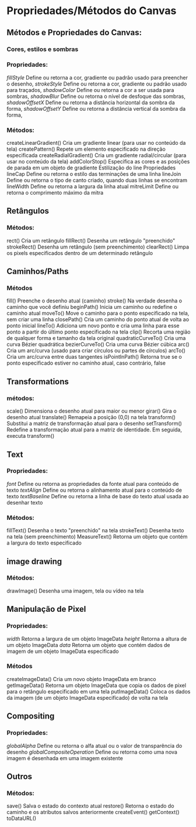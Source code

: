 # Propriedades/Métodos do Canvas

## Métodos e Propriedades do Canvas:

### Cores, estilos e sombras

### Propriedades:

*fillStyle* Define ou retorna a cor, gradiente ou padrão usado para preencher o desenho,
*strokeStyle* Define ou retorna a cor, gradiente ou padrão usado para traçados,
*shadowColor* Define ou retorna a cor a ser usada para sombras,
*shadowBlur* Define ou retorna o nível de desfoque das sombras,
*shadowOffsetX* Define ou retorna a distância horizontal da sombra da forma,
*shadowOffsetY* Define ou retorna a distância vertical da sombra da forma,

### Métodos:

createLinearGradient() Cria um gradiente linear (para usar no conteúdo da tela)
createPattern() Repete um elemento especificado na direção especificada
createRadialGradient() Cria um gradiente radial/circular (para usar no conteúdo da tela)
addColorStop() Especifica as cores e as posições de parada em um objeto de gradiente
Estilização do line
Propriedades
lineCap Define ou retorna o estilo das terminações de uma linha
lineJoin Define ou retorna o tipo de canto criado, quando duas linhas se encontram
lineWidth Define ou retorna a largura da linha atual
mitreLimit Define ou retorna o comprimento máximo da mitra

## Retângulos

### Métodos:

rect() Cria um retângulo
fillRect() Desenha um retângulo "preenchido"
strokeRect() Desenha um retângulo (sem preenchimento)
clearRect() Limpa os pixels especificados dentro de um determinado retângulo

## Caminhos/Paths

### Métodos
fill() Preenche o desenho atual (caminho)
stroke() Na verdade desenha o caminho que você definiu
beginPath() Inicia um caminho ou redefine o caminho atual
moveTo() Move o caminho para o ponto especificado na tela, sem criar uma linha
closePath() Cria um caminho do ponto atual de volta ao ponto inicial
lineTo() Adiciona um novo ponto e cria uma linha para esse ponto a partir do último ponto especificado na tela
clip() Recorta uma região de qualquer forma e tamanho da tela original
quadraticCurveTo() Cria uma curva Bézier quadrática
bezierCurveTo() Cria uma curva Bézier cúbica
arc() Cria um arc/curva (usado para criar círculos ou partes de círculos)
arcTo() Cria um arc/curva entre duas tangentes
isPointInPath() Retorna true se o ponto especificado estiver no caminho atual, caso contrário, false


## Transformations

### métodos:

scale() Dimensiona o desenho atual para maior ou menor
girar() Gira o desenho atual
translate() Remapeia a posição (0,0) na tela
transform() Substitui a matriz de transformação atual para o desenho
setTransform() Redefine a transformação atual para a matriz de identidade. Em seguida, executa transform()

## Text
### Propriedades:

*font* Define ou retorna as propriedades da fonte atual para conteúdo de texto
*textAlign* Define ou retorna o alinhamento atual para o conteúdo de texto
*textBaseline* Define ou retorna a linha de base do texto atual usada ao desenhar texto

### Métodos:

fillText() Desenha o texto "preenchido" na tela
strokeText() Desenha texto na tela (sem preenchimento)
MeasureText() Retorna um objeto que contém a largura do texto especificado


## image drawing

### Métodos:

drawImage() Desenha uma imagem, tela ou vídeo na tela
 
## Manipulação de Pixel

### Propriedades:

*width* Retorna a largura de um objeto ImageData
*height* Retorna a altura de um objeto ImageData
*data* Retorna um objeto que contém dados de imagem de um objeto ImageData especificado

### Métodos

createImageData() Cria um novo objeto ImageData em branco
getImageData() Retorna um objeto ImageData que copia os dados de pixel para o retângulo especificado em uma tela
putImageData() Coloca os dados da imagem (de um objeto ImageData especificado) de volta na tela

## Compositing

### Propriedades:

*globalAlpha* Define ou retorna o alfa atual ou o valor de transparência do desenho
*globalCompositeOperation* Define ou retorna como uma nova imagem é desenhada em uma imagem existente

## Outros
### Métodos:

save() Salva o estado do contexto atual
restore() Retorna o estado do caminho e os atributos salvos anteriormente
createEvent()
getContext()
toDataURL()